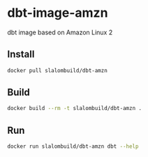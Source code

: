 # dbt-image-amzn

dbt image based on Amazon Linux 2

## Install

```bash
docker pull slalombuild/dbt-amzn
```

## Build

```bash
docker build --rm -t slalombuild/dbt-amzn .
```

## Run

```bash
docker run slalombuild/dbt-amzn dbt --help
```
